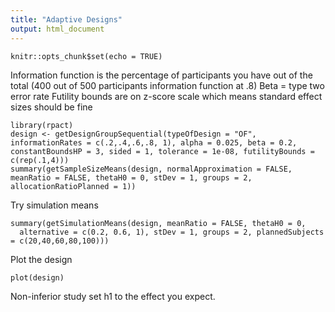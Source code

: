 ```yaml
---
title: "Adaptive Designs"
output: html_document
---
```


```{r setup, include=FALSE}
knitr::opts_chunk$set(echo = TRUE)
```
Information function is the percentage of participants you have out of the total (400 out of 500 participants information function at .8)
Beta = type two error rate
Futility bounds are on z-score scale which means standard effect sizes should be fine

```{r}
library(rpact)
design <- getDesignGroupSequential(typeOfDesign = "OF", informationRates = c(.2,.4,.6,.8, 1), alpha = 0.025, beta = 0.2, constantBoundsHP = 3, sided = 1, tolerance = 1e-08, futilityBounds = c(rep(.1,4)))
summary(getSampleSizeMeans(design, normalApproximation = FALSE, meanRatio = FALSE, thetaH0 = 0, stDev = 1, groups = 2, allocationRatioPlanned = 1))
```
Try simulation means
```{r}
summary(getSimulationMeans(design, meanRatio = FALSE, thetaH0 = 0,
  alternative = c(0.2, 0.6, 1), stDev = 1, groups = 2, plannedSubjects = c(20,40,60,80,100)))

```
Plot the design
```{r}
plot(design)
```


Non-inferior study set h1 to the effect you expect.

